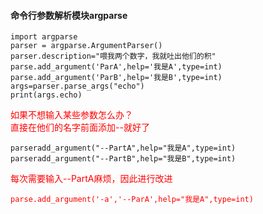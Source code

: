 #### 命令行参数解析模块argparse
```
import argparse
parser = argparse.ArgumentParser()
parser.description="喂我两个数字，我就吐出他们的积"
parse.add_argument('ParA',help='我是A',type=int)
parse.add_argument('ParB',help='我是B',type=int)
args=parser.parse_args("echo")
print(args.echo)
```
<font color=red>如果不想输入某些参数怎么办？<br>
直接在他们的名字前面添加--就好了</font><br>
```
parseradd_argument("--PartA",help="我是A",type=int)
parseradd_argument("--PartB",help="我是B",type=int)
```
<font color=red>每次需要输入--PartA麻烦，因此进行改进
```
parse.add_argument('-a','--ParA',help="我是A",type=int)
```
